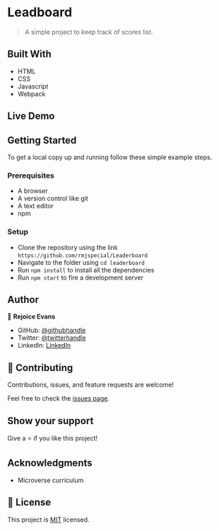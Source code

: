 # Leadboard
> A simple project to keep track of scores list.

## Built With

- HTML
- CSS
- Javascript
- Webpack

## Live Demo



## Getting Started

To get a local copy up and running follow these simple example steps.

### Prerequisites

- A browser
- A version control like git
- A text editor
- npm

### Setup

- Clone the repository using the link `https://github.com/rmjspecial/Leaderboard`
- Navigate to the folder using `cd leaderboard`
- Run `npm install` to install all the dependencies
- Run `npm start` to fire a development server

## Author

👤 **Rejoice Evans**

- GitHub: [@githubhandle](https://github.com/rmjspecial)
- Twitter: [@twitterhandle](https://twitter.com/rmjspecial2)
- LinkedIn: [LinkedIn](https://www.linkedin.com/in/rejoice-evans-74882122a/)


## 🤝 Contributing

Contributions, issues, and feature requests are welcome!

Feel free to check the [issues page](../../issues/).

## Show your support

Give a ⭐️ if you like this project!

## Acknowledgments

- Microverse curriculum

## 📝 License

This project is [MIT](./MIT.md) licensed.
